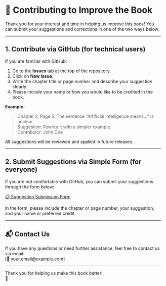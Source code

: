 # 🤝 Contributing to Improve the Book

Thank you for your interest and time in helping us improve this book! You can submit your suggestions and corrections in one of the two ways below:

---

## 1. Contribute via GitHub (for technical users)

If you are familiar with GitHub:

1. Go to the **Issues** tab at the top of the repository.
2. Click on **New Issue**.
3. Write the chapter title or page number and describe your suggestion clearly.
4. Please include your name or how you would like to be credited in the book.

**Example:**

> Chapter 2, Page 5: The sentence "Artificial intelligence means..." is unclear.  
> Suggestion: Rewrite it with a simpler example.  
> Contributor: John Doe

All suggestions will be reviewed and applied in future releases.

---

## 2. Submit Suggestions via Simple Form (for everyone)

If you are not comfortable with GitHub, you can submit your suggestions through the form below:

[📋 Suggestion Submission Form](https://forms.gle/soon-form-link)

In the form, please include the chapter or page number, your suggestion, and your name or preferred credit.

---

## 📬 Contact Us

If you have any questions or need further assistance, feel free to contact us via email:  
[📧 your.email@example.com]

---

Thank you for helping us make this book better!  
🌟  
